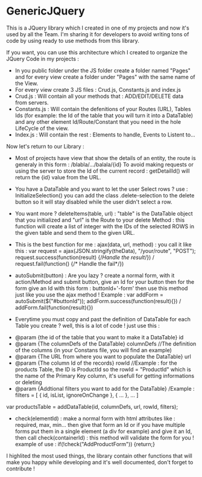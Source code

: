 # GenericJQuery

This is a JQuery library which I created in one of my projects and now it's used by all the Team.
I'm sharing it for developers to avoid writing tons of code by using ready to use methods from this library.

If you want, you can use this architecture which I created to organize the JQuery Code in my projects : 

- In you public folder under the JS folder create a folder named "Pages" and for every view create a folder under "Pages" with the same name of the View.
- For every view create 3 JS files : Crud.js, Constants.js and index.js
- Crud.js : Will contain all your methods that : ADD/EDIT/DELETE data from servers.
- Constants.js : Will contain the defenitions of your Routes (URL), Tables Ids (for example: the Id of the table that you will turn it into a DataTable) and any other element Id/Route/Constant that you need in the hole LifeCycle of the view.
- Index.js : Will contain the rest : Elements to handle, Events to Listent to...

Now let's return to our Library : 

- Most of projects have view that show the details of an entity, the route is generaly in this form : /blabla/.../balala/{id}
To avoid making requests or using the server to store the Id of the current record : getDetailId() will return the {id} value from the URL.

- You have a DataTable and you want to let the user Select rows ? use : InitializeSelection() 
    you can add the class .delete-selection to the delete button so it will stay disabled while the user didn't select a row.

- You want more ? deleteItems(table, url) : "table" is the DataTable object that you initialized and "url" is the Route to your delete Method : this function will create a list of integer with the IDs of the selected ROWS in the given table and send them to the given URL.

- This is the best function for me : ajax(data, url, method) : you call it like this :
var request = ajax(JSON.stringify(theData), "/your/route", "POST");
request.success(function(result) {/*Handle the result*/}) / request.fail(function() {/* Handle the fail*/})

- autoSubmit(button) : Are you lazy ? create a normal form, with it action/Method and submit button, give an Id for your button then for the form  give an Id with this form : buttonId+'-form' then use this method just like you use the ajax method ! Example : 
var addForm = autoSubmit($("#buttonId"));
addForm.success(function(result){}) / addForm.fail(function(result){})

- Everytime you must copy and past the definition of DataTable for each Table you create ? well, this is a lot of code ! just use this :
 * @param {the id of the table that you want to make it a DataTable} id
 * @param {The columnDefs of the DataTable} columnDefs //The definition of the columns (in your Constans file, you will find an example) 
 * @param {The URL from where you want to populate the DataTable} url
 * @param {The column Id of the records} rowId //Example : for the products Table, the ID is ProductId so the rowId = "ProductId" which is the name of the Primary Key column, it's usefull for getting informations or deleting
 * @param {Addtional filters you want to add for the DataTable} /Example : filters = [ { id, isList, ignoreOnChange }, { ... }, ... ]
 
var productsTable = addDataTable(id, columnDefs, url, rowId, filters);

-  check(elementId) : make a normal form with html attributes like : required, max, min... 
then give that form an Id or if you have multiple forms put them in a single element (a div for example) and give it an Id, then call check(containerId) : this method will validate the form for you ! 
example of use : 
if(!check("AddProductForm")) {return;} 

I highlited the most used things, the library contain other functions that will make you happy while developing and it's well documented, don't forget to contribute !

